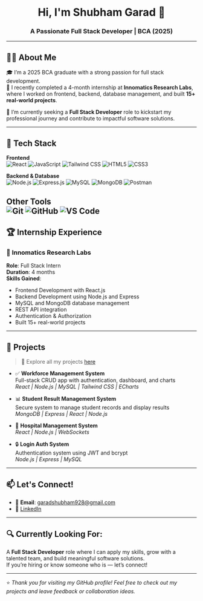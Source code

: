<h1 align="center">Hi, I'm Shubham Garad 👋</h1>
<h3 align="center">A Passionate Full Stack Developer | BCA (2025)</h3>

---

## 👨‍💻 About Me

🎓 I’m a 2025 BCA graduate with a strong passion for full stack development.  
💼 I recently completed a 4-month internship at **Innomatics Research Labs**, where I worked on frontend, backend, database management, and built **15+ real-world projects**.

🚀 I’m currently seeking a **Full Stack Developer** role to kickstart my professional journey and contribute to impactful software solutions.

---

## 🧰 Tech Stack

**Frontend**  
![React](https://img.shields.io/badge/-ReactJS-61DAFB?logo=react&logoColor=white&style=for-the-badge) ![JavaScript](https://img.shields.io/badge/-JavaScript-F7DF1E?logo=javascript&logoColor=black&style=for-the-badge)  ![Tailwind CSS](https://img.shields.io/badge/-TailwindCSS-06B6D4?logo=tailwind-css&logoColor=white&style=for-the-badge)  ![HTML5](https://img.shields.io/badge/-HTML5-E34F26?logo=html5&logoColor=white&style=for-the-badge)  ![CSS3](https://img.shields.io/badge/-CSS3-1572B6?logo=css3&logoColor=white&style=for-the-badge)

**Backend & Database**  
![Node.js](https://img.shields.io/badge/-Node.js-339933?logo=node.js&logoColor=white&style=for-the-badge) ![Express.js](https://img.shields.io/badge/-Express.js-000000?logo=express&logoColor=white&style=for-the-badge)  ![MySQL](https://img.shields.io/badge/-MySQL-4479A1?logo=mysql&logoColor=white&style=for-the-badge)  ![MongoDB](https://img.shields.io/badge/-MongoDB-47A248?logo=mongodb&logoColor=white&style=for-the-badge)  ![Postman](https://img.shields.io/badge/-Postman-FF6C37?logo=postman&logoColor=white&style=for-the-badge)

**Other Tools**  
![Git](https://img.shields.io/badge/-Git-F05032?logo=git&logoColor=white&style=for-the-badge)  ![GitHub](https://img.shields.io/badge/-GitHub-181717?logo=github&logoColor=white&style=for-the-badge)  ![VS Code](https://img.shields.io/badge/-VSCode-007ACC?logo=visual-studio-code&logoColor=white&style=for-the-badge)
---

## 🏆 Internship Experience

### 🚀 **Innomatics Research Labs**  
**Role**: Full Stack Intern  
**Duration**: 4 months  
**Skills Gained**:
- Frontend Development with React.js
- Backend Development using Node.js and Express
- MySQL and MongoDB database management
- REST API integration
- Authentication & Authorization
- Built 15+ real-world projects

---

## 💼 Projects

> 🔗 Explore all my projects [here](https://github.com/yourusername?tab=repositories)

- ✅ **Workforce Management System**  
  Full-stack CRUD app with authentication, dashboard, and charts  
  _React | Node.js | MySQL | Tailwind CSS | ECharts_

- 📊 **Student Result Management System**  
  Secure system to manage student records and display results  
  _MongoDB | Express | React | Node.js_

- 💬 **Hospital Management System**    
  _React | Node.js | WebSockets_

- 🔒 **Login Auth System**  
  Authentication system using JWT and bcrypt  
  _Node.js | Express | MySQL_
---

## 📫 Let's Connect!

- 📧 **Email**: garadshubham928@gmail.com  
- 💼 [LinkedIn](https://linkedin.com/in/shubham-garad-7b3b6a243)

---

## 🔍 Currently Looking For:

A **Full Stack Developer** role where I can apply my skills, grow with a talented team, and build meaningful software solutions.  
If you’re hiring or know someone who is — let’s connect!

---

⭐ *Thank you for visiting my GitHub profile! Feel free to check out my projects and leave feedback or collaboration ideas.*
